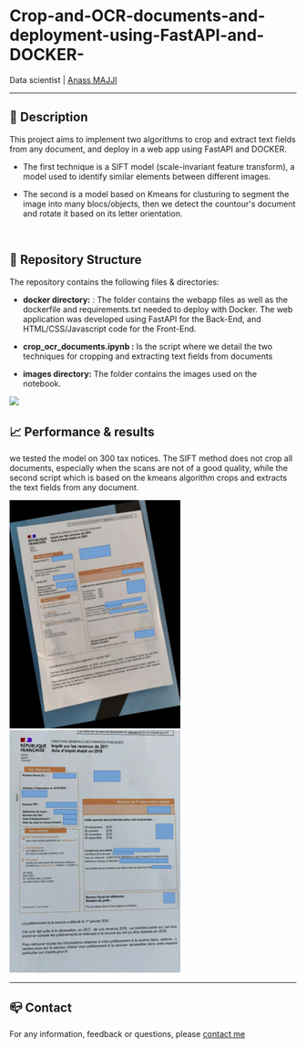 # Crop-and-OCR-documents-and-deployment-using-FastAPI-and-DOCKER-

Data scientist | [Anass MAJJI](https://www.linkedin.com/in/anass-majji-729773157/)
***

## :monocle_face: Description
This project aims to implement two algorithms to crop and extract text fields from any document, and deploy in a web app using FastAPI and DOCKER.

- The first technique is a SIFT model (scale-invariant feature transform), a model used to identify similar elements between different images.


- The second is a model based on Kmeans for clusturing to segment the image into many blocs/objects, then we detect the countour's document and rotate it based on its letter orientation. 

 </br>

 

## :rocket: Repository Structure
The repository contains the following files & directories:
- **docker directory:** : The folder contains the webapp files as well as the dockerfile and requirements.txt needed to deploy with Docker. The web application was developed using FastAPI for the Back-End, and HTML/CSS/Javascript code for the Front-End.


- **crop_ocr_documents.ipynb :** Is the script where we detail the two techniques for cropping and extracting text fields from documents

- **images directory:** The folder contains the images used on the notebook.


![](last_gif.gif)

## :chart_with_upwards_trend: Performance & results



we tested the model on 300 tax notices. The SIFT method does not crop all documents, especially when the scans are not of a good quality, while the second script which is based on the kmeans algorithm crops and extracts the text fields from any document. 


<p float="left">
  <img src="images/1__1_v2.png" width="300" />
  <img src="images/corners_v2.png" width="300" /> 
</p>




---
## :mailbox_closed: Contact
For any information, feedback or questions, please [contact me][anass-email]





[anass-email]: mailto:anassmajji34@gmail.com
